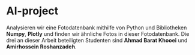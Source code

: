 # AI-project
Analysieren wir eine Fotodatenbank mithilfe von Python und  Bibliotheken **Numpy**, **Plotly** und finden wir ähnliche Fotos in dieser Fotodatenbank. 
Die drei an dieser Arbeit beteiligten Studenten sind **Ahmad Barat Khooei** und **Amirhossein Roshanzadeh**.
